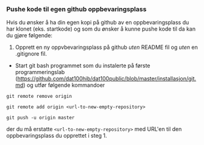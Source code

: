 ### Pushe kode til egen github oppbevaringsplass

Hvis du ønsker å ha din egen kopi på github av en oppbevaringsplass du har klonet (eks. startkode) og som du ønsker å kunne pushe kode til da kan du gjøre følgende:

1. Opprett en ny oppvbevaringsplass på github *uten* README fil og *uten* en .gitignore fil.
- Start git bash programmet som du instalerte på første programmeringslab (https://github.com/dat100hib/dat100public/blob/master/installasjon/git.md) og utfør følgende kommandoer

```
git remote remove origin

git remote add origin <url-to-new-empty-repository>

git push -u origin master
```

der du må erstatte `<url-to-new-empty-repository>` med URL'en til den oppbevaringsplass du opprettet i steg 1.

